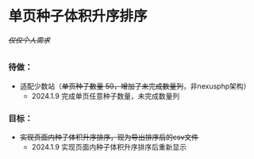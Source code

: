 
# 单页种子体积升序排序

###### ~~仅仅个人需求~~
### 待做：
- 适配少数站（~~单页种子数量 50，增加了未完成数量列~~，非nexusphp架构）
    - 2024.1.9 完成单页任意种子数量，未完成数量列
### 目标：
- ~~实现页面内种子体积升序排序，现为导出排序后的csv文件~~
    - 2024.1.9 实现页面内种子体积升序排序后重新显示